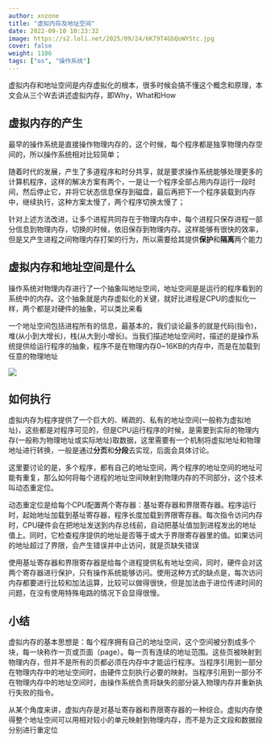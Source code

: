 ```yaml
---
author: xnzone 
title: "虚拟内存及地址空间"
date: 2022-09-10 10:23:32
image: https://s2.loli.net/2025/09/24/6K79T4GbQoWYStc.jpg
cover: false
weight: 1106
tags: ["os", "操作系统"]
---
```


虚拟内存和地址空间是内存虚拟化的根本，很多时候会搞不懂这个概念和原理，本文会从三个W去讲述虚拟内存，即Why，What和How

## 虚拟内存的产生
最早的操作系统是直接操作物理内存的，这个时候，每个程序都是独享物理内存空间的，所以操作系统相对比较简单；

随着时代的发展，产生了多道程序和时分共享，就是要求操作系统能够处理更多的计算机程序，这样的解决方案有两个，一是让一个程序全部占用内存运行一段时间，然后停止它，并将它状态信息保存到磁盘，最后再把下一个程序装载到内存中，继续执行，这种方案太慢了，两个程序切换太慢了；

针对上述方法改进，让多个进程共同存在于物理内存中，每个进程只保存进程一部分信息到物理内存，切换的时候，依旧保存到物理内存。这样能够有很快的效率，但是又产生进程之间物理内存打架的行为，所以需要给其提供**保护**和**隔离**两个能力


## 虚拟内存和地址空间是什么
操作系统对物理内存进行了一个抽象叫地址空间，地址空间是是运行的程序看到的系统中的内存。这个抽象就是内存虚拟化的关键，就好比进程是CPU的虚拟化一样，两个都是对硬件的抽象，可以类比来看

一个地址空间包括进程所有的信息，最基本的，我们谈论最多的就是代码(指令)，堆(从小到大增长)，栈(从大到小增长)。当我们描述地址空间时，描述的是操作系统提供给运行程序的抽象，程序不是在物理内存0~16KB的内存中，而是在加载到任意的物理地址

![](https://gitcode.net/xnzone/solar/-/raw/master/2022/02/16163205.png)

## 如何执行
虚拟内存为程序提供了一个巨大的、稀疏的、私有的地址空间(一般称为虚拟地址)，这些都是对程序可见的，但是CPU运行程序的时候，是需要到实际的物理内存(一般称为物理地址或实际地址)取数据，这里需要有一个机制将虚拟地址和物理地址进行转换，一般是通过**分页**和**分段**去实现，后面会具体讨论。

这里要讨论的是，多个程序，都有自己的地址空间，两个程序的地址空间的地址可能有重复，那么如何将每个进程的地址空间映射到物理内存的不同部分，这个技术叫动态重定位。

动态重定位是给每个CPU配置两个寄存器：基址寄存器和界限寄存器。程序运行时，起始地址加载到基址寄存器，程序长度加载到界限寄存器。每次指令访问内存时，CPU硬件会在把地址发送到内存总线前，自动把基址值加到进程发出的地址值上。同时，它检查程序提供的地址是否等于或大于界限寄存器里的值。如果访问的地址超过了界限，会产生错误并中止访问，就是页缺失错误

使用基址寄存器和界限寄存器是给每个进程提供私有地址空间，同时，硬件会对这两个寄存器进行保护，只有操作系统能够访问。使用这种方式的缺点是，每次访问内存都要进行比较和加法运算，比较可以做得很快，但是加法由于进位传递时间的问题，在没有使用特殊电路的情况下会显得很慢。

## 小结
虚拟内存的基本思想是：每个程序拥有自己的地址空间，这个空间被分割成多个块，每一块称作一页或页面（page）。每一页有连续的地址范围。这些页被映射到物理内存，但并不是所有的页都必须在内存中才能运行程序。当程序引用到一部分在物理内存中的地址空间时，由硬件立刻执行必要的映射。当程序引用到一部分不在物理内存中的地址空间时，由操作系统负责将缺失的部分装入物理内存并重新执行失败的指令。

从某个角度来讲，虚拟内存是对基址寄存器和界限寄存器的一种综合。虚拟内存使得整个地址空间可以用相对较小的单元映射到物理内存，而不是为正文段和数据段分别进行重定位